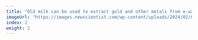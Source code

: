 ```yaml
---
title: "Old milk can be used to extract gold and other metals from e-waste"
imageUrl: "https://images.newscientist.com/wp-content/uploads/2024/02/07180717/SEI_188863733.jpg?width=600"
index: 2
weight: 2
---
```

